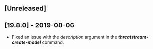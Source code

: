 ## [Unreleased]


## [19.8.0] - 2019-08-06
  - Fixed an issue with the *description* argument in the ***threatstream-create-model*** command.
